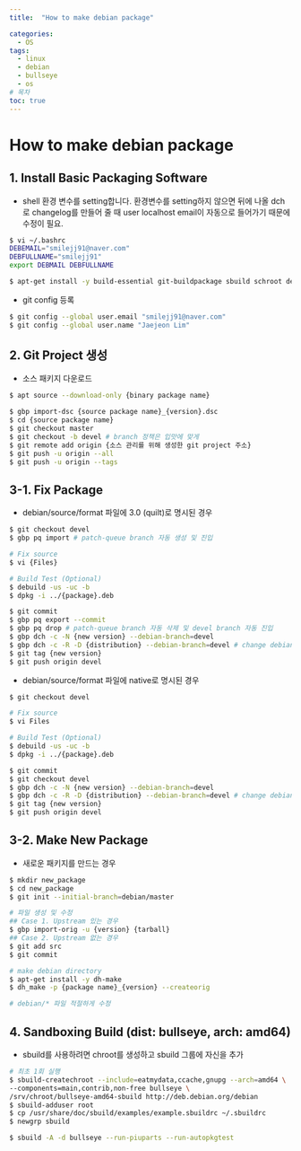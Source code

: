 ```yaml
---
title:  "How to make debian package"

categories:
  - OS
tags:
  - linux
  - debian
  - bullseye
  - os
# 목차
toc: true
---
```


# How to make debian package

## 1. Install Basic Packaging Software

* shell 환경 변수를 setting합니다. 환경변수를 setting하지 않으면 뒤에 나올 dch로 changelog를 만들어 줄 때 user localhost email이 자동으로 들어가기 때문에 수정이 필요.

```bash
$ vi ~/.bashrc
DEBEMAIL="smilejj91@naver.com"
DEBFULLNAME="smilejj91"
export DEBMAIL DEBFULLNAME
```

```bash
$ apt-get install -y build-essential git-buildpackage sbuild schroot debootstrap debhelper tmax-archive-keyring dput piuparts
```

* git config 등록

```bash
$ git config --global user.email "smilejj91@naver.com"
$ git config --global user.name "Jaejeon Lim"
```

## 2. Git Project 생성

* 소스 패키지 다운로드

```bash
$ apt source --download-only {binary package name}
```

```bash
$ gbp import-dsc {source package name}_{version}.dsc
$ cd {source package name}
$ git checkout master
$ git checkout -b devel # branch 정책은 입맛에 맞게
$ git remote add origin {소스 관리를 위해 생성한 git project 주소}
$ git push -u origin --all
$ git push -u origin --tags
```

## 3-1. Fix Package

* debian/source/format 파일에 3.0 (quilt)로 명시된 경우

```bash
$ git checkout devel
$ gbp pq import # patch-queue branch 자동 생성 및 진입

# Fix source 
$ vi {Files}

# Build Test (Optional)
$ debuild -us -uc -b 
$ dpkg -i ../{package}.deb

$ git commit
$ gbp pq export --commit
$ gbp pq drop # patch-queue branch 자동 삭제 및 devel branch 자동 진입
$ gbp dch -c -N {new version} --debian-branch=devel
$ gbp dch -c -R -D {distribution} --debian-branch=devel # change debian/changelog distribution
$ git tag {new version}
$ git push origin devel
```

* debian/source/format 파일에 native로 명시된 경우

```bash
$ git checkout devel

# Fix source
$ vi Files

# Build Test (Optional)
$ debuild -us -uc -b 
$ dpkg -i ../{package}.deb

$ git commit
$ git checkout devel
$ gbp dch -c -N {new version} --debian-branch=devel
$ gbp dch -c -R -D {distribution} --debian-branch=devel # change debian/changelog distribution
$ git tag {new version}
$ git push origin devel
```

## 3-2. Make New Package

* 새로운 패키지를 만드는 경우

```bash
$ mkdir new_package
$ cd new_package
$ git init --initial-branch=debian/master

# 파일 생성 및 수정
## Case 1. Upstream 있는 경우
$ gbp import-orig -u {version} {tarball}
## Case 2. Upstream 없는 경우
$ git add src
$ git commit

# make debian directory
$ apt-get install -y dh-make
$ dh_make -p {package name}_{version} --createorig

# debian/* 파일 적절하게 수정
```

## 4. Sandboxing Build (dist: bullseye, arch: amd64)

* sbuild를 사용하려면 chroot를 생성하고 sbuild 그룹에 자신을 추가

```bash
# 최초 1회 실행
$ sbuild-createchroot --include=eatmydata,ccache,gnupg --arch=amd64 \
--components=main,contrib,non-free bullseye \
/srv/chroot/bullseye-amd64-sbuild http://deb.debian.org/debian
$ sbuild-adduser root
$ cp /usr/share/doc/sbuild/examples/example.sbuildrc ~/.sbuildrc
$ newgrp sbuild

$ sbuild -A -d bullseye --run-piuparts --run-autopkgtest
```

